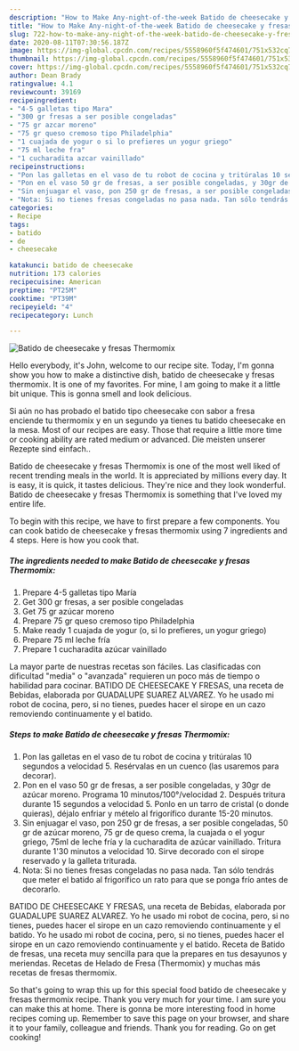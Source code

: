 ```yaml
---
description: "How to Make Any-night-of-the-week Batido de cheesecake y fresas Thermomix"
title: "How to Make Any-night-of-the-week Batido de cheesecake y fresas Thermomix"
slug: 722-how-to-make-any-night-of-the-week-batido-de-cheesecake-y-fresas-thermomix
date: 2020-08-11T07:30:56.187Z
image: https://img-global.cpcdn.com/recipes/5558960f5f474601/751x532cq70/batido-de-cheesecake-y-fresas-thermomix-foto-principal.jpg
thumbnail: https://img-global.cpcdn.com/recipes/5558960f5f474601/751x532cq70/batido-de-cheesecake-y-fresas-thermomix-foto-principal.jpg
cover: https://img-global.cpcdn.com/recipes/5558960f5f474601/751x532cq70/batido-de-cheesecake-y-fresas-thermomix-foto-principal.jpg
author: Dean Brady
ratingvalue: 4.1
reviewcount: 39169
recipeingredient:
- "4-5 galletas tipo Mara"
- "300 gr fresas a ser posible congeladas"
- "75 gr azcar moreno"
- "75 gr queso cremoso tipo Philadelphia"
- "1 cuajada de yogur o si lo prefieres un yogur griego"
- "75 ml leche fra"
- "1 cucharadita azcar vainillado"
recipeinstructions:
- "Pon las galletas en el vaso de tu robot de cocina y tritúralas 10 segundos a velocidad 5. Resérvalas en un cuenco (las usaremos para decorar)."
- "Pon en el vaso 50 gr de fresas, a ser posible congeladas, y 30gr de azúcar moreno. Programa 10 minutos/100°/velocidad 2. Después tritura durante 15 segundos a velocidad 5. Ponlo en un tarro de cristal (o donde quieras), déjalo enfriar y mételo al frigorífico durante 15-20 minutos."
- "Sin enjuagar el vaso, pon 250 gr de fresas, a ser posible congeladas, 50 gr de azúcar moreno, 75 gr de queso crema, la cuajada o el yogur griego, 75ml de leche fría y la cucharadita de azúcar vainillado. Tritura durante 1&#39;30 minutos a velocidad 10. Sirve decorado con el sirope reservado y la galleta triturada."
- "Nota: Si no tienes fresas congeladas no pasa nada. Tan sólo tendrás que meter el batido al frigorífico un rato para que se ponga frío antes de decorarlo."
categories:
- Recipe
tags:
- batido
- de
- cheesecake

katakunci: batido de cheesecake 
nutrition: 173 calories
recipecuisine: American
preptime: "PT25M"
cooktime: "PT39M"
recipeyield: "4"
recipecategory: Lunch

---
```



![Batido de cheesecake y fresas Thermomix](https://img-global.cpcdn.com/recipes/5558960f5f474601/751x532cq70/batido-de-cheesecake-y-fresas-thermomix-foto-principal.jpg)

Hello everybody, it's John, welcome to our recipe site. Today, I'm gonna show you how to make a distinctive dish, batido de cheesecake y fresas thermomix. It is one of my favorites. For mine, I am going to make it a little bit unique. This is gonna smell and look delicious.

Si aún no has probado el batido tipo cheesecake con sabor a fresa enciende tu thermomix y en un segundo ya tienes tu batido cheesecake en la mesa. Most of our recipes are easy. Those that require a little more time or cooking ability are rated medium or advanced. Die meisten unserer Rezepte sind einfach..

Batido de cheesecake y fresas Thermomix is one of the most well liked of recent trending meals in the world. It is appreciated by millions every day. It is easy, it is quick, it tastes delicious. They're nice and they look wonderful. Batido de cheesecake y fresas Thermomix is something that I've loved my entire life.


To begin with this recipe, we have to first prepare a few components. You can cook batido de cheesecake y fresas thermomix using 7 ingredients and 4 steps. Here is how you cook that.

<!--inarticleads1-->

##### The ingredients needed to make Batido de cheesecake y fresas Thermomix:

1. Prepare 4-5 galletas tipo María
1. Get 300 gr fresas, a ser posible congeladas
1. Get 75 gr azúcar moreno
1. Prepare 75 gr queso cremoso tipo Philadelphia
1. Make ready 1 cuajada de yogur (o, si lo prefieres, un yogur griego)
1. Prepare 75 ml leche fría
1. Prepare 1 cucharadita azúcar vainillado


La mayor parte de nuestras recetas son fáciles. Las clasificadas con dificultad &#34;media&#34; o &#34;avanzada&#34; requieren un poco más de tiempo o habilidad para cocinar. BATIDO DE CHEESECAKE Y FRESAS, una receta de Bebidas, elaborada por GUADALUPE SUAREZ ALVAREZ. Yo he usado mi robot de cocina, pero, si no tienes, puedes hacer el sirope en un cazo removiendo continuamente y el batido. 

<!--inarticleads2-->

##### Steps to make Batido de cheesecake y fresas Thermomix:

1. Pon las galletas en el vaso de tu robot de cocina y tritúralas 10 segundos a velocidad 5. Resérvalas en un cuenco (las usaremos para decorar).
1. Pon en el vaso 50 gr de fresas, a ser posible congeladas, y 30gr de azúcar moreno. Programa 10 minutos/100°/velocidad 2. Después tritura durante 15 segundos a velocidad 5. Ponlo en un tarro de cristal (o donde quieras), déjalo enfriar y mételo al frigorífico durante 15-20 minutos.
1. Sin enjuagar el vaso, pon 250 gr de fresas, a ser posible congeladas, 50 gr de azúcar moreno, 75 gr de queso crema, la cuajada o el yogur griego, 75ml de leche fría y la cucharadita de azúcar vainillado. Tritura durante 1&#39;30 minutos a velocidad 10. Sirve decorado con el sirope reservado y la galleta triturada.
1. Nota: Si no tienes fresas congeladas no pasa nada. Tan sólo tendrás que meter el batido al frigorífico un rato para que se ponga frío antes de decorarlo.


BATIDO DE CHEESECAKE Y FRESAS, una receta de Bebidas, elaborada por GUADALUPE SUAREZ ALVAREZ. Yo he usado mi robot de cocina, pero, si no tienes, puedes hacer el sirope en un cazo removiendo continuamente y el batido. Yo he usado mi robot de cocina, pero, si no tienes, puedes hacer el sirope en un cazo removiendo continuamente y el batido. Receta de Batido de fresas, una receta muy sencilla para que la prepares en tus desayunos y meriendas. Recetas de Helado de Fresa (Thermomix) y muchas más recetas de fresas thermomix. 

So that's going to wrap this up for this special food batido de cheesecake y fresas thermomix recipe. Thank you very much for your time. I am sure you can make this at home. There is gonna be more interesting food in home recipes coming up. Remember to save this page on your browser, and share it to your family, colleague and friends. Thank you for reading. Go on get cooking!

